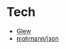 

# Tech

* [Glew](https://glew.sourceforge.net/index.html)
* [nlohmann/json](https://github.com/nlohmann/json)
